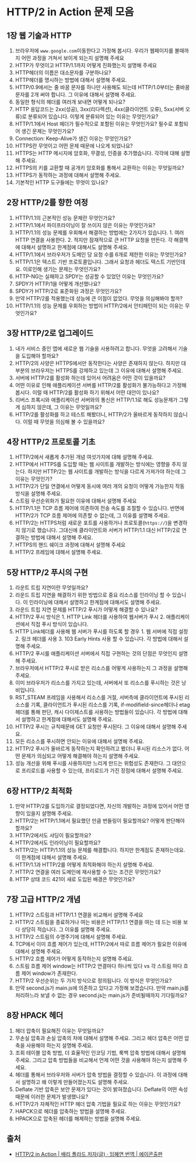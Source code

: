 # HTTP/2 in Action 문제 모음

## 1장 웹 기술과 HTTP

1. 브라우저에 `www.google.com`이동한다고 가정해 봅시다. 우리가 웹페이지를 볼때까지 어떤 과정을 거쳐서 보이게 되는지 설명해 주세요
2. HTTP가 무엇이고 HTTP/1.1까지 어떻게 진화했는지 설명해 주세요
3. HTTP헤더의 이름은 대소문자를 구분하나요?
4. HTTP헤더를 명시하는 방법에 대해서 설명해 주세요.
5. HTTP/0.9에서는 줄 바꿈 문자를 하나만 사용해도 되는데 HTTP/1.0부터는 줄바꿈 문자를 2개 써야 합니다. 그 이유에 대해서 설명해 주세요.
6. 동일한 형식의 헤더를 여러개 보내면 어떻게 되나요?
7. HTTP 응답코드는 2xx(성공), 3xx(리다렉션), 4xx(클라이언트 오류), 5xx(서버 오류)로 분류되어 있습니다. 이렇게 분류되어 있는 이유는 무엇인가요?
8. HTTP/1.1에서 Host 헤더가 필수적으로 포함된 이유는 무엇인가요? 필수로 포함되어 생긴 문제는 무엇인가요?
9. Connection: Keep-Alive가 생긴 이유는 무엇인가요?
10. HTTPS란 무엇이고 어떤 문제 때문에 나오게 되었나요?
11. HTTPS는 HTTP 메시지에 암호화, 무결성, 인증을 추가했습니다. 각각에 대해 설명해 주세요.
12. HTTPS의 키를 교환할 때 공개키 암호화를 통해서 교환하는 이유는 무엇일까요?
13. HTTPS가 동작하는 과정에 대해서 설명해 주세요.
14. 기본적인 HTTP 도구들에는 무엇이 있나요?

## 2장 HTTP/2를 향한 여정

1. HTTP/1.1의 근본적인 성능 문제란 무엇인가요?
2. HTTP/1.1에서 파이프라이닝이 잘 쓰이지 않은 이유는 무엇인가요?
3. HTTP/1.1의 성능 문제를 우회해서 해결하는 방법에는 2가지가 있습니다. 1. 여러 HTTP 연결을 사용한다. 2. 적지만 잠재적으로 큰 HTTP 요청을 만든다. 각 해결책에 대해서 설명하고 한계점에 대해서도 설명해 주세요.
4. HTTP/1.1에서 브라우저가 도메인 당 요청 수를 6개로 제한한 이유는 무엇인가요?
5. HTTP/1.1은 텍스트 기반 프로토콜입니다. 그래서 요청과 헤더도 텍스트 기반인데요. 이로인해 생기는 문제는 무엇인가요?
6. HTTP-NG는 실패하고 SPDY는 성공할 수 있었던 이유는 무엇인가요? 
7. SPDY가 HTTP/1을 어떻게 개선했나요?
8. SPDY가 HTTP/2로 표준화된 과정은 무엇인가요?
9. 만약 HTTP/2를 적용했는데 성능에 큰 이점이 없었다. 무엇을 의심해봐야 할까?
10. HTTP/1.1의 성능 문제를 우회하는 방법이 HTTP/2에서 안티패턴이 되는 이유는 무엇인가요?

## 3장 HTTP/2로 업그레이드

1. 내가 서비스 중인 앱에 새로운 웹 기술을 사용하려고 합니다. 무엇을 고려해서 기술을 도입해야 할까요?
2. HTTP/2의 사양은 HTTPS에서만 동작한다는 사양은 존재하지 않는다. 하지만 대부분의 브라우저는 HTTPS를 강제하고 있는데 그 이유에 대해서 설명해 주세요.
3. 서버에 HTTP/2를 활성화 하는데 있어서 어려움은 어떤 것이 있을까요?
4. 어떤 이유로 인해 애플리케이션 서버를 HTTP/2를 활성화가 불가능하다고 가정해 봅시다. 이럴 때 HTTP/2를 활성화 하기 위해서 어떤 대안이 있나요?
5. 리버스 프록시와 애플리케이션 서버와의 통신은 HTTP/1.1로 해도 성능문제가 그렇게 심하지 않은데, 그 이유는 무엇일까요?
6. HTTP/2를 활성화를 하고 테스트 해봤더니, HTTP/2가 올바르게 동작하지 않습니다. 이럴 때 무엇을 의심해 볼 수 있을까요?

## 4장 HTTP/2 프로토콜 기초

1. HTTP/2에서 새롭게 추가된 개념 여섯가지에 대해 설명해 주세요.
2. HTTP에서 HTTPS를 도입할 때는 웹 사이트를 개발하는 방식에는 영향을 주지 않는다. 하지만 HTTP/2는 웹 사이트를 개발하는 방식을 다르게 가져가야 하는데 그 이유는 무엇인가?
3. HTTP/2가 단일 연결에서 어떻게 동시에 여러 개의 요청이 어떻게 가능한지 작동 방식을 설명해 주세요.
4. 스트림 우선순위화가 필요한 이유에 대해서 설명해 주세요
5. HTTP/1.1은 TCP 흐름 제어에 의존하여 전송 속도를 조절할 수 있습니다. 반면에 HTTP/2가 TCP 흐름 제어에 의존할 수 없는데, 그 이유를 설명해 주세요.
6. HTTP/2는 HTTPS처럼 새로운 포트를 사용하거나 프로토콜(`https://`)을 변경하지 않기로 했습니다. 그대신에 클라이언트와 서버가 HTTP/1.1 대신 HTTP/2로 연결하는 방법에 대해서 설명해 주세요.
7. HTTPS의 핸드 쉐이크 과정에 대해서 설명해 주세요
8. HTTP/2 프레임에 대해서 설명해 주세요.

## 5장 HTTP/2 푸시의 구현

1. 라운트 트립 지연이란 무엇일까요?
2. 라운드 트립 지연을 해결하기 위한 방법으로 중요 리소스를 인라이닝 할 수 있습니다. 이 인라이닝에 대해서 설명하고 한계점에 대해서도 설명해 주세요.
3. 라운드 트립 지연 문제를 HTTP/2 푸시가 어떻게 해결할 수 있나요?
4. HTTP/2 푸시 방식은 1. HTTP Link 헤더를 사용하여 웹서버가 푸시 2. 애플리케이션에서 직접 푸시 방식이 있습니다.
  1. HTTP Link헤더를 사용해 웹 서버가 푸시를 하도록 할 경우 1. 웹 서버에 직접 설정 2. 링크 헤더를 사용 3. 103 Early Hints 사용 할 수 있습니다. 각 방법에 대해서 설명해 주세요.
  2. HTTP/2 푸시를 애플리케이션 서버에서 직접 구현하는 것의 단점은 무엇인지 설명해 주세요.
5. 브라우저에서 HTTP/2 푸시로 받은 리소스를 어떻게 사용하는지 그 과정을 설명해 주세요.
6. 이미 브라우저가 리소스를 가지고 있는데, 서버에서 또 리소스를 푸시하는 것은 낭비입니다. 
  1. RST_STEAM 프레임을 사용해서 리소스를 거절, 서버측에 클라이언트에 푸시된 리소스를 기록, 클라이언트가 푸시된 리소스를 기록, if-modifield-since헤더나 etag헤더를 통해 판단, 캐시 다이제스트를 사용하는 방법들이 있습니다. 각 방법에 대해서 설명하고 한계점에 대해서도 설명해 주세요.
7. HTTP/2 푸시는 규칙때문에 GET 요청만 푸시된다. 그 이유에 대해서 설명해 주세요.
8. 모든 리소스를 푸시하면 안되는 이유에 대해서 설명해 주세요.
9. HTTP/2 푸시가 올바르게 동작하는지 확인하려고 봤더니 푸시된 리소스가 없다. 어떤 문제가 의심되고 어떻게 해결해야 하는지 설명해 주세요.
10. 성능 개선을 위해 푸시를 사용하지만 느리게 만드는 위험성도 존재한다. 그 대안으로 프리로드를 사용할 수 있는데, 프리로드가 가진 장점에 대해서 설명해 주세요.

## 6장 HTTP/2 최적화

1. 만약 HTTP/2를 도입하기로 결정되었다면, 자신의 개발하는 과정에 있어서 어떤
   영향이 있을지 설명해 주세요.
2. HTTP/2는 HTTP/1.1에서 필요했던 만큼 번들링이 필요할까요? 어떻게 판단해야
   할까요?
3. HTTP/2에서도 샤딩이 필요할까요?
4. HTTP/2에서도 인라이닝이 필요할까요?
5. HTTP/2는 HTTP/1.1의 성능 문제를 해결합니다. 하지만 한계점도 존재하는데요. 이
   한계점에 대해서 설명해 주세요.
6. HTTP/1.1과 HTTP/2를 어떻게 최적화해야 하는지 설명해 주세요.
7. HTTP/2 연결을 여러 도메인에 재사용할 수 있는 조건은 무엇인가요?
8. HTTP 상태 코드 421이 새로 도입된 배경은 무엇인가요?

## 7장 고급 HTTP/2 개념

1. HTTP/2 스트림과 HTTP/1.1 연결을 비교해서 설명해 주세요
2. HTTP/2 스트림을 종료하거나 여는 비용은 HTTP/1.1 연결을 여는 데 드는 비용 보다 상당히 적습니다. 그 이유를 설명해 주세요.
3. HTTP/2 스트림의 수명주기에 대해서 설명해 주세요.
4. TCP에서 이미 흐름 제어가 있는데, HTTP/2에서 따로 흐름 제어가 필요한 이유에 대해서 설명해 주세요.
5. HTTP/2 흐름 제어가 어떻게 동작하는지 설명해 주세요.
6. 스트림 흐름 제어 window는 HTTP/2 연결마다 하나씩 있다 vs 각 스트림 마다 흐름 제어 window가 존재한다.
7. HTTP/2 우선순위는 두 가지 방식으로 정의됩니다. 이 방식은 무엇인가요?
8. 만약 second.js가 main.js에 의존하고 있다고 가정해 보겠습니다. 만약 main.js를 처리하느라 보낼 수 없는 경우 second.js는 main.js가 준비될때까지 기다릴까요?

## 8장 HPACK 헤더

1. 헤더 압축이 필요해진 이유는 무엇일까요?
2. 무손실 압축과 손실 압축의 차에 대해서 설명해 주세요. 그리고 헤더 압축은 어떤 압축을  사용해야 하는지 설명해 주세요.
3. 조회 테이블 압축 방법, 더 효율적인 인코딩 기법, 룩백 압축 방법에 대해서 설명해 주세요. 그리고 압축 방법들을 비교해서 언제 어떤 것을 사용해야 하는지 설명해 주세요.
4. 헤더를 통해서 브라우저와 서버가 압축 방법을 결정할 수 있습니다. 이 과정에 대해서 설명하고 왜 이렇게 만들어졌는지도 설명해 주세요.
8. Deflate 기반 압축은 보안 문제가 있다는 것이 밝혀졌습니다. Deflate의 어떤 속성 때문에 이러한 문제가 발생했나요?
9. HTTP/2가 자체적인 HTTP 헤더 압축 기법을 필요로 하는 이유는 무엇인가요?
10. HAPCK으로 헤더를 압축하는 방법을 설명해 주세요.
11. HPACK으로 압축된 헤더를 해제하는 방법을 설명해 주세요.

## 출처

- [HTTP/2 in Action \| 배리 폴라드 저자(글) · 임혜연 번역 \| 에이콘출판](https://product.kyobobook.co.kr/detail/S000001804952)

